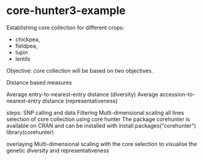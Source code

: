 # core-hunter3-example
Establishing core collection for different crops: 
- chickpea, 
- fieldpea,
- lupin 
- lentils

Objective:
core collection will be based on two objectives.

Distance based measures

Average entry-to-nearest-entry distance (diversity)
Average accession-to-nearest-entry distance (representativeness)

steps:
SNP calling and data Filtering
Multi-dimensional scaling all lines
selection of core collection using core hunter
The package corehunter is available on CRAN and can be installed with
install.packages("corehunter")
library(corehunter)

overlaying Multi-dimensional scaling with the core selection to visualise the genetic diversity and representativeness


